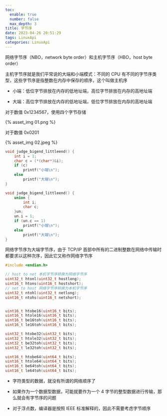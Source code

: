 ```yaml
---
toc:
  enable: true
  number: false
  max_depth: 3
title: 字节序
date: 2023-04-26 20:51:29
tags: LinuxApi
categories: LinuxApi
---
```


网络字节序（NBO，network byte order）和主机字节序（HBO，host byte order）

主机字节序就是我们平常说的大端和小端模式：不同的 CPU 有不同的字节序类型，这些字节序是指整数在内存中保存的顺序，这个叫做主机序

- 小端：低位字节排放在内存的低地址端，高位字节排放在内存的高地址端

- 大端：高位字节排放在内存的低地址端，低位字节排放在内存的高地址端

对于数值 0x1234567，使用四个字节存储

{% asset_img 01.png %}

对于数值 0x0201

{% asset_img 02.jpeg %}

```cpp
void judge_bigend_littleend() {
    int i = 1;
    char c = (*(char*)&i);
    if (c)
        printf("小端\n");
    else
        printf("大端\n");
}

void judge_bigend_littleend() {
    union {
        int i;
        char c;
    }un;
    un.i = 1;
    if (un.c == 1)
        printf("小端\n");
    else
        printf("大端\n");
}
```

网络字节序为大端字节序，由于 TCP/IP 首部中所有的二进制整数在网络中传输时都要求以这种次序，因此它又称作网络字节序

```cpp
#include <endian.h>

// host to net 本机字节序转换为网络字节序
uint32_t htonl(uint32_t hostlong);
uint16_t htons(uint16_t hostshort);
// net to host 网络字节序转换为本机字节序
uint32_t ntohl(uint32_t netlong);
uint16_t ntohs(uint16_t netshort);


uint16_t htobe16(uint16_t bits);
uint16_t htole16(uint16_t bits);
uint16_t be16toh(uint16_t bits);
uint16_t le16toh(uint16_t bits);

uint32_t htobe32(uint32_t bits);
uint32_t htole32(uint32_t bits);
uint32_t be32toh(uint32_t bits);
uint32_t le32toh(uint32_t bits);

uint16_t htobe64(uint64_t bits);
uint16_t htole64(uint64_t bits);
uint16_t be64toh(uint64_t bits);
uint16_t le64toh(uint64_t bits);
```

- 字符类型的数据，就没有所谓的网络顺序了

- 如果作为一个数据型数据，可能就要作为一个 4 字节的整型数据进行传输，那么就会有字节序的问题

- 对于浮点数，编译器是按照 IEEE 标准解释的，因此不需要考虑字节顺序
